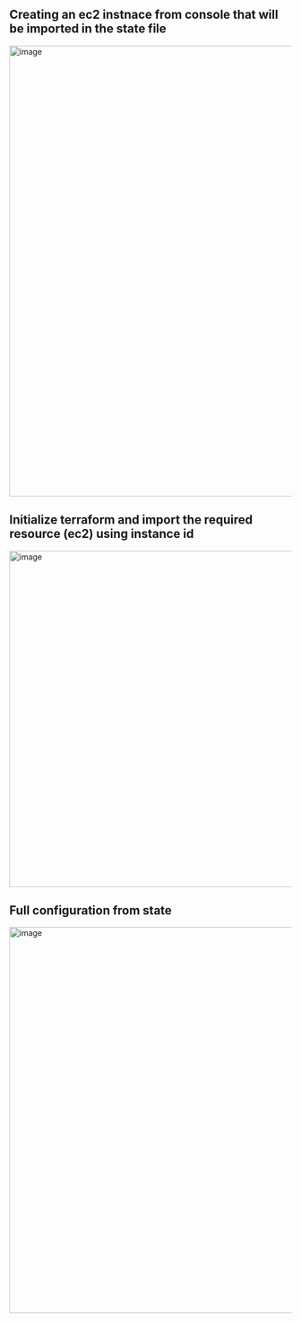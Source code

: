 ## Creating an ec2 instnace from console that will be imported in the state file
<img width="803" alt="image" src="https://github.com/user-attachments/assets/e4a76105-f4ac-4d17-bdf2-1db7e4184fc1" /> 

## Initialize terraform and import the required resource (ec2) using instance id
<img width="599" alt="image" src="https://github.com/user-attachments/assets/586d2bd9-1d5e-45ab-887d-caaf370eee3e" />

## Full configuration from state
<img width="688" alt="image" src="https://github.com/user-attachments/assets/8f31247a-76c3-4575-be33-77bd8765dd79" />


